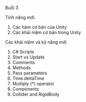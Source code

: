 Buổi 3

Tính năng mới.
1. Các hàm cơ bản của Unity
2. Các khái niệm cơ bản trong Unity


Các khái niệm và kỹ năng mới
1. C# Scripts 
2. Start vs Update 
3. Comments
4. Methods 
5. Pass parameters
6. Time.deltaTime
7. Multiply (*) operator
8. Components 
9. Collider and RigidBody